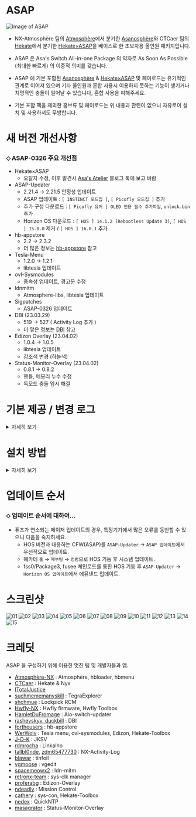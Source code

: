 ASAP
=====
![Image of ASAP](https://user-images.githubusercontent.com/89662125/222437596-ec56021f-bbf4-4326-916b-8abaa23049cd.png)


- NX-Atmosphère 팀의 [Atmosphère](https://github.com/Atmosphere-NX/Atmosphere)에서 분기한 [Asanosphère](https://github.com/Asadayot/Asanosphere)와 CTCaer 팀의 [Hekate](https://github.com/CTCaer/hekate)에서 분기한 [Hekate×ASAP](https://github.com/Asadayot/hekate)을 베이스로 한 초보자용 올인원 패키지입니다.

- ASAP 은 Asa's Switch All-in-one Package 의 약자로 As Soon As Possible (최대한 빠르게) 의 이중적 의미를 갖습니다.
- ASAP 에 기본 포함된 [Asanosphère](https://github.com/Asadayot/Asanosphere) & [Hekate×ASAP](https://github.com/Asadayot/hekate) 및 페이로드는 유기적인 관계로 이어져 있으며 기타 올인원과 혼합 사용시 이용하지 못하는 기능이 생기거나 치명적인 충돌이 일어날 수 있습니다, 혼합 사용을 피해주세요.
- 기본 포함 팩을 제외한 홈브류 및 페이로드는 위 내용과 관련이 없으니 자유로이 설치 및 사용하셔도 무방합니다.





새 버전 개선사항
=====
### ⬦ ASAP-0326 주요 개선점
 - Hekate×ASAP
   - 오탈자 수정, 이후 발견시 [Asa's Atelier](https://asadayo.tistory.com) 블로그 톡에 보고 바람
 - ASAP-Updater
   - 2.21.4 → 2.21.5 안정성 업데이트
   - ASAP 업데이트 : `[ INSTINCT 모드칩 ]`, `[ Picofly 모드칩 ]` 추가
   - 추가 구성 다운로드 : `[ Picofly 유저 ] OLED 전용 필수 추가파일`, `unlock.bin` 추가
   - Horizon OS 다운로드 : `[ HOS ] 14.1.2 (Rebootless Update 3)`, `[ HOS ] 15.0.0` 제거 / `[ HOS ] 16.0.1` 추가
 - hb-appstore
   - 2.2 → 2.3.2
   - 더 많은 정보는 [hb-appstore](https://github.com/fortheusers/hb-appstore/releases/tag/v2.3.2) 참고
 - Tesla-Menu
   - 1.2.0 → 1.2.1
   - libtesla 업데이트
 - ovl-Sysmodules
   - 종속성 업데이트, 경고문 수정
 - ldnmitm
   - Atmosphere-libs, libtesla 업데이트
 - Sigpatches
   - ASAP-0326 업데이트
 - DBI (23.03.29)
   - 519 → 527 ( Activity Log 추가 )
   - 더 맣은 정보는 [DBI](https://github.com/rashevskyv/dbi/releases/tag/527) 참고
 - Edizon Overlay (23.04.02)
   - 1.0.4 → 1.0.5
   - libtesla 업데이트
   - 강조색 변경 (하늘색)
 - Status-Monitor-Overlay (23.04.02)
   - 0.8.1 → 0.8.2
   - 핸들, 메모리 누수 수정
   - 독모드 충돌 임시 해결 
   

기본 제공 / 변경 로그
=====
<details><summary>자세히 보기</summary>

### ⬦ CFW & 부트로더
- [Asanosphère](https://github.com/Asadayot/Asanosphere)
  - 버전 표기 변경 : `HOS VER│ASAP1.5.1-0326│S/E`
  - exosphere 경로 변경 : `sd:/atmosphere/config`
  - config 폴더의 .ini 파일 한글 부연 설명 추가(주석)
  - 시리얼 변조 코드 변경 : `XAW` → `XAJ`(유럽/일본)
  - 더 많은 정보는 [Atmosphère](https://github.com/Atmosphere-NX/Atmosphere/releases) 참고.
- [Hekate×ASAP](https://github.com/Asadayot/hekate)
  - 한글화
  - 덤프 경로 변경.
  - 스크린샷 : `sd:/backup/screenshots`, 기타 : `sd:/backup`
  - ASAP 이외의 CFW에서 이용제한(충돌 및 일부 서비스 이용 불가). 
- Boot.dat & Boot.ini
  - SX OS / 모드칩 전용 필수 로더 및 설정

### ⬦ 홈브류 메뉴/로더
- [nx-hbmenu](https://github.com/Asadayot/nx-hbmenu) & [nx-hbloader](https://github.com/Asadayot/nx-hbloader)
  - 한글화.
  - 고정 위치 변경 : `sd:/atmosphere/hb` 

### ⬦ 페이로드
- [fusee.bin](https://github.com/Asadayot/Asanosphere)
- [TegraExplorer](https://github.com/Asadayot/TegraExplorer) : 4.0.1-ASAP
  - TegraExplorer 폴더 삭제, Exit/Scripts 수정, 덤프 경로 변경.
  - 스크린샷 : `sd:/backup/screenshots`, HOS 덤프 : `sd:/Firmware`, 기타 : `sd:/backup`
  - ASAP 이외의 CFW에서 일부 기능 이용제한.
- [Lockpick_RCM](https://github.com/Asadayot/Lockpick_RCM) : 1.9.10-ASAP
  - ASAP 설치시 최초 1회 prod.key 및 title.key 생성.
  - 덤프 경로 변경.
  - 스크린샷 : `sd:/backup/screenshots`
  - keys : `sd:/backup/keys`
  - ASAP 이외의 CFW에서 일부 기능 이용제한.
- [hwfly-toolbox](https://github.com/Asadayot/hwfly-toolbox) : 1.1.1 (버전 표기 오류 수정)
  - ASAP 이외의 CFW에서 일부 기능 이용제한.

### ⬦ 시그패치
- ASAP 용 기본 설치, 이후 ASAP-Updater 를 통하여 업데이트 가능.

### ⬦ Warmboot Mariko 캐시
- Mariko 기기용 웜부트 캐시 `wb_0c.bin ~ wb_12.bin`

### ⬦ 홈브류
- [ASAP-Updater](https://github.com/Asadayot/ASAP-updater) : 2.21.4-ASAP
  - 오탈자 수정, 내용 변경, 연결 링크 변경, 16.0.0 지원, Tesla 및 홈브류/시스모듈 항목 추가.
- [DB Installer](https://github.com/rashevskyv/dbi) : 527, 바로가기 nsp
- [hb-appstore](https://github.com/fortheusers/hb-appstore) : 2.3.2
- [Hekate-Toolbox/Mariko 전용 설치](https://github.com/Asadayot/Hekate-Toolbox) : 4.0.3, 한글화, 바로가기 nsp
- [JKSV](https://github.com/Asadayot/JKSV) : 2023.02.28, 매끄럽게 재번역 및 언어 고정, 바로가기 nsp
- [Linkalho](https://github.com/Asadayot/linkalho) : 2.0.2, 한글화, 바로가기 nsp
- [NX-Activity-Log](https://github.com/Asadayot/NX-Activity-Log) : 1.5.0, 매끄러운 재번역, 바로가기 nsp
- [Tinfoil](https://github.com/Asadayot/NX-Activity-Log) : 16.0 [v0], 바로가기 nsp
- [vgedit](https://github.com/Asadayot/vgedit) : 2.2, 한글화, 바로가기 nsp
- [Edizon/선택 설치](https://github.com/WerWolv/EdiZon) : 3.1.0, 바로가기 nsp
- [ldnmitm config/선택 설치](https://github.com/Asadayot/ldn_mitm) : 1.1.2
- [sys-clk manager/선택 설치](https://github.com/Asadayot/sys-clk) : 1.0.3-ASAP, 한글화, 바로가기 nsp

### ⬦ 테슬라 & 시스모듈 (선택 설치)
- [Tesla menu](https://github.com/Asadayot/Tesla-Menu) : 1.2.1-ASAP, 한글화
- [ovl-sysmodules](https://github.com/Asadayot/ovl-sysmodules) : 1.3.1-ASAP, 한글화
- [EdiZon-Overlay](https://github.com/proferabg/EdiZon-Overlay) : 1.0.5
- [MissionControl](https://github.com/ndeadly/MissionControl) : 0.9.0
- [ldn_mitm](https://github.com/Asadayot/ldn_mitm) : 1.15.0-ASAP, 한글화
- [QuickNTP](https://github.com/Asadayot/QuickNTP) : 1.2.7-ASAP, 한글화
- [Status-Monitor-Overlay](https://github.com/Asadayot/Status-Monitor-Overlay) : 0.8.2-ASAP
- [sys-clk](https://github.com/Asadayot/sys-clk) : 1.0.3-ASAP, 한글화
- [sys-con](https://github.com/cathery/sys-con) : 0.6.4

</details>

설치 방법
=====
<details><summary>자세히 보기</summary>
  
### ⬦ 기존 커스텀 펌웨어 이용 유저의 경우
- [ASAP-Updater](https://github.com/Asadayot/ASAP-updater)의 `Asano-updater_X.XX.X.zip` [Latest](https://github.com/Asadayot/ASAP-updater/releases/latest)를 내려받습니다.
- 압축 해제 후 디렉토리를 `sd:/` 최상위 경로로 붙여넣습니다.
- 스위치를 커스텀 펌웨어로 기동 후, hbmenu `앨범+R+A` 진입, `ASAP-Updater`를 실행합니다.
- `ASAP 업데이트` 항목에서 해당 사항을 선택하여 다운로드합니다.
- 다운로드 후, `뒤로` 선택하여 재기동 하며 자동 설치를 진행합니다.

### ⬦ 새 Micro SD Card 를 이용하여 설치하는 경우
- [ASAP](https://github.com/Asadayot/ASAP)의 `Install_Supporter.zip` [Latest](https://github.com/Asadayot/ASAP/releases/latest)를 내려받습니다.
- 압축 해제 후 `install.bat` 배치 파일을 실행합니다.
  - Windows의 PC 보호 팝업창이 생성되면 추가정보 → 실행 선택 후, CMD 창의 안내에 따라 진행하세요.
  - 혹은 디렉토리를 `sd:/` 최상위 경로로 모두 붙여넣습니다.
- 닌텐도 온라인 가입자 설정을 진행합니다. (선택사항)
  - 부팅화면이 표기되면 `- 볼륨 버튼` 선택하여 Hekate×ASAP으로 기동 하여 런치 메뉴로 진입, `HOS (웜부트 오류 수정)` 로 부팅합니다.
  - 설정→데이터 관리→저장 데이터 맡기기→온라인 가입자 선택→설정→저장 데이터 자동 백업/다운로드 OFF 순으로 설정합니다.
  - 설정→본체→소프트웨어 자동 업데이트 OFF→에러 정보 송신 OFF 순으로 설정합니다.
- `파티션 기반` 에뮤낸드를 생성합니다. (선택사항)
  - 부팅화면이 표기되면 `- 볼륨 버튼` 선택하여 Hekate×ASAP으로 진입합니다. 
  - 도구→SD 카드 파티션 분할→확인→에뮤낸드(RAW)-12 권장→포맷 및 분할 계속→시작→전원버튼→확인 순으로 선택하여 파티션을 분할합니다.
  - 홈메뉴로 돌아가 에뮤낸드→에뮤낸드 생성→파티션 기반→파티션 X 순으로 선택하여 자동 생성합니다.
- `파일 기반` 에뮤낸드를 생성합니다. (선택사항)
  - 부팅화면이 표기되면 `- 볼륨 버튼` 선택하여 Hekate×ASAP으로 진입합니다. 
  - 도구→SD 카드 파티션→확인→포맷 및 분할 계속→시작→전원버튼→확인 순으로 선택하여 FAT32로 포맷합니다.
  - 홈메뉴로 돌아가 에뮤낸드→에뮤낸드 생성→파일 기반 순으로 선택하여 자동 생성합니다.
- 런치 메뉴의 `Asanosphère (퓨즈 체인로드)`로 기동 후, hbmenu `앨범+R+A` 진입하여 ASAP-Updater를 실행합니다.
- `ASAP 업데이트` 항목에서 해당 사항을 선택하여 다운로드합니다.
- 다운로드 후, `뒤로` 선택하여 재기동 하며 자동 설치를 진행합니다.

### ⬦ 추가 사항 설치
- `ASAP-Updater` 혹은 `Install Supporter` 를 이용한 ASAP 설치 완료 후 기호에 따라 추가 파일을 설치합니다.
  - ASAP-Updater → 추가 구성 다운로드 → '[ Mariko 유저 ] OLED 모델 전용 필수 추가파일' 선택 다운로드.
  - ASAP-Updater → 추가 구성 다운로드 → 'hekate_ipl.ini', 'hwfly firmware.bin' / 'sdloader.enc' 선택 다운로드.
  - ASAP-Updater → Horizon OS 다운로드 → '[ HOS ] XX.X.X', '[ HOS ] XX.X.X (Rebootless Update)' 선택 다운로드. 
  - ASAP-Updater → 버전교체/시그패치/ETC. → 'Signature Patches', 'Tinfoil DB', 'Tesla', 'Sysmodule', 'Homebrew' 선택 다운로드.

</details>

업데이트 순서
=====
### ⬦ 업데이트 순서에 대하여...
- 퓨즈가 연소되는 메이저 업데이트의 경우, 특정기기에서 많은 오류를 동반할 수 있으니 다음을 숙지하세요.
  - HOS 버전과 대응하는 CFW(ASAP)를 `ASAP-Updater` → `ASAP 업데이트`에서 우선적으로 업데이트.
  - 헤카테 `홈` → `재부팅` → `정펌`으로 HOS 기동 후 시스템 업데이트.
  - fss0/Package3, fusee 체인로드를 통한 HOS 기동 후 `ASAP-Updater` → `Horizon OS 업데이트`에서 에뮤낸드 업데이트.
  
  
스크린샷
=====

![01](https://user-images.githubusercontent.com/89662125/227739956-eeda70b8-c6d2-4638-a6be-43c3a1954ce6.jpg)
![02](https://user-images.githubusercontent.com/89662125/227739959-5960370a-c202-4cf5-a414-4442d83eadc5.jpg)
![03](https://user-images.githubusercontent.com/89662125/227739960-443783f8-c637-4c79-879d-e6396167de5f.jpg)
![04](https://user-images.githubusercontent.com/89662125/227739961-fa564b0f-4cd8-40ff-bcd8-dede7e87d137.jpg)
![05](https://user-images.githubusercontent.com/89662125/227739962-6df2c16e-4db5-4cc8-a081-968ad082a7c0.jpg)
![06](https://user-images.githubusercontent.com/89662125/227739963-0d1d239b-c18c-4b72-b5fc-f421324666eb.jpg)
![07](https://user-images.githubusercontent.com/89662125/227739964-9b83850a-658a-44f9-8045-fcb2e919b7f8.jpg)
![08](https://user-images.githubusercontent.com/89662125/227739965-2a012752-e298-41b9-8a35-497c4a36aa26.jpg)
![09](https://user-images.githubusercontent.com/89662125/227739966-dfa20add-ef80-4e96-8545-06a620a10629.jpg)
![10](https://user-images.githubusercontent.com/89662125/227739968-bb11c520-2f90-469b-ae1c-5ca547c216bd.jpg)
![11](https://user-images.githubusercontent.com/89662125/227739969-3442960b-337b-442d-8744-b1cf22d6a955.jpg)
![12](https://user-images.githubusercontent.com/89662125/227739970-395ac6e4-9a2b-4f1f-997e-174b6e23ed7f.jpg)
![13](https://user-images.githubusercontent.com/89662125/227739971-f248a7e6-ce39-41c0-aff7-99b3e6ffde92.jpg)
![14](https://user-images.githubusercontent.com/89662125/227739973-42195964-2b52-4689-87cc-4365946bda1b.jpg)
![15](https://user-images.githubusercontent.com/89662125/227739974-2c6afc29-7a8f-418d-9d4d-85043bc45fdd.jpg)

크레딧
=====
ASAP 을 구성하기 위해 이용한 멋진 팀 및 개발자들과 앱.
  - [Atmosphère-NX](https://github.com/Atmosphere-NX) :  Atmosphère, hbloader, hbmenu
  - [CTCaer](https://github.com/CTCaer) :  Hekate & Nyx
  - [ITotalJustice](https://github.com/ITotalJustice)
  - [suchmememanyskill](https://github.com/suchmememanyskill) :  TegraExplorer
  - [shchmue](https://github.com/shchmue) :  Lockpick RCM
  - [Hwfly-NX](https://github.com/hwfly-nx) :  Hwfly firmware, Hwfly Toolbox
  - [HamletDuFromage](https://github.com/HamletDuFromage) :  Aio-switch-updater
  - [rashevskyv, duckbill](https://github.com/rashevskyv) :  DBI
  - [fortheusers](https://github.com/fortheusers) :  hb-appstore
  - [WerWolv](https://github.com/WerWolv) :  Tesla menu, ovl-sysmodules, Edizon, Hekate-Toolbox
  - [J-D-K](https://github.com/J-D-K) :  JKSV
  - [rdmrocha](https://github.com/rdmrocha) :  Linkalho
  - [tallbl0nde](https://github.com/tallbl0nde), [zdm65477730](https://github.com/zdm65477730) :  NX-Activity-Log
  - [blawar](https://github.com/blawar) :  tinfoil
  - [vgmoose](https://github.com/vgmoose) :  vgedit
  - [spacemeowx2](https://github.com/spacemeowx2) :  ldn-mitm
  - [retronx-team](https://github.com/retronx-team) :  sys-clk manager
  - [proferabg](https://github.com/proferabg) :  Edizon-Overlay
  - [ndeadly](https://github.com/ndeadly) :  Mission Control
  - [cathery](https://github.com/cathery) :  sys-con, Hekate-Toolbox
  - [nedex](https://github.com/nedex) :  QuickNTP
  - [masagrator](https://github.com/masagrator) :  Status-Monitor-Overlay
